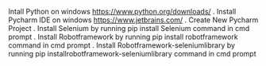 Intall Python on windows https://www.python.org/downloads/ .
 Install Pycharm IDE on windows https://www.jetbrains.com/ . 
Create New Pycharm Project . 
Install Selenium by running pip install Selenium command in cmd prompt .
 Install Robotframework by running pip install robotframework command in cmd prompt .
 Install Robotframework-seleniumlibrary by running pip installrobotframework-seleniumlibrary command in cmd prompt 
